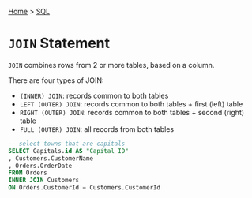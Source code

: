 [Home](../../README.md) > [SQL](./README.md)

# `JOIN` Statement

`JOIN` combines rows from 2 or more tables, based on a column.

There are four types of JOIN:
- `(INNER) JOIN`: records common to both tables
- `LEFT (OUTER) JOIN`: records common to both tables + first (left) table
- `RIGHT (OUTER) JOIN`: records common to both tables + second (right) table
- `FULL (OUTER) JOIN`: all records from both tables

```sql
-- select towns that are capitals
SELECT Capitals.id AS "Capital ID"
, Customers.CustomerName
, Orders.OrderDate
FROM Orders
INNER JOIN Customers
ON Orders.CustomerId = Customers.CustomerId
```
